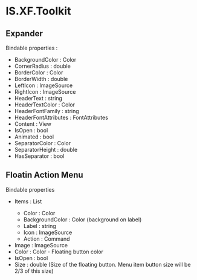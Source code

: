 # IS.XF.Toolkit

## Expander
Bindable properties :
- BackgroundColor : Color
- CornerRadius : double
- BorderColor : Color
- BorderWidth : double
- LeftIcon : ImageSource
- RightIcon : ImageSource
- HeaderText : string
- HeaderTextColor : Color
- HeaderFontFamily : string
- HeaderFontAttributes : FontAttributes
- Content : View
- IsOpen : bool
- Animated : bool
- SeparatorColor : Color
- SeparatorHeight : double
- HasSeparator : bool

## Floatin Action Menu
Bindable properties
- Items : List<Item>
  * Color : Color
  * BackgroundColor : Color (background on label)
  * Label : string
  * Icon : ImageSource
  * Action : Command
- Image : ImageSource
- Color : Color - Floating button color
- IsOpen : bool
- Size : double (Size of the floating button. Menu item button size will be 2/3 of this size)
